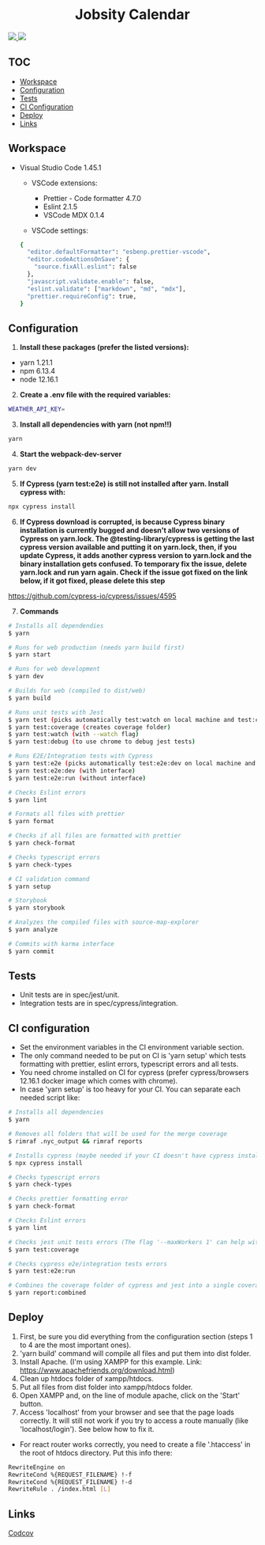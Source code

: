 <h1 align="center">
  Jobsity Calendar
</h1>

<a align="center" href="./CHANGELOG.md">
  <img src="https://img.shields.io/badge/version-1.0.0-blue" />
</a>

<a align="center" href="https://travis-ci.com/github/DanielFerrariR/jobsity-calendar">
  <img src="https://travis-ci.com/DanielFerrariR/jobsity-calendar.svg?branch=master" />
</a>

## TOC

- [Workspace](#workspace)
- [Configuration](#configuration)
- [Tests](#tests)
- [CI Configuration](#ci-configuration)
- [Deploy](#deploy)
- [Links](#links)

## Workspace

- Visual Studio Code 1.45.1

  - VSCode extensions:

    - Prettier - Code formatter 4.7.0
    - Eslint 2.1.5
    - VSCode MDX 0.1.4

  - VSCode settings:

  ```sh
  {
    "editor.defaultFormatter": "esbenp.prettier-vscode",
    "editor.codeActionsOnSave": {
      "source.fixAll.eslint": false
    },
    "javascript.validate.enable": false,
    "eslint.validate": ["markdown", "md", "mdx"],
    "prettier.requireConfig": true,
  }
  ```

## Configuration

1. **Install these packages (prefer the listed versions):**

- yarn 1.21.1
- npm 6.13.4
- node 12.16.1

2. **Create a .env file with the required variables:**

```sh
WEATHER_API_KEY=
```

3. **Install all dependencies with yarn (not npm!!)**

```sh
yarn
```

4. **Start the webpack-dev-server**

```sh
yarn dev
```

5. **If Cypress (yarn test:e2e) is still not installed after yarn. Install cypress with:**

```sh
npx cypress install
```

6. **If Cypress download is corrupted, is because Cypress binary installation is currently bugged and doesn't allow two versions of Cypress on yarn.lock. The @testing-library/cypress is getting the last cypress version available and putting it on yarn.lock, then, if you update Cypress, it adds another cypress version to yarn.lock and the binary installation gets confused. To temporary fix the issue, delete yarn.lock and run yarn again. Check if the issue got fixed on the link below, if it got fixed, please delete this step**

<https://github.com/cypress-io/cypress/issues/4595>

7. **Commands**

```bash
# Installs all dependendies
$ yarn

# Runs for web production (needs yarn build first)
$ yarn start

# Runs for web development
$ yarn dev

# Builds for web (compiled to dist/web)
$ yarn build

# Runs unit tests with Jest
$ yarn test (picks automatically test:watch on local machine and test:coverage on CI)
$ yarn test:coverage (creates coverage folder)
$ yarn test:watch (with --watch flag)
$ yarn test:debug (to use chrome to debug jest tests)

# Runs E2E/Integration tests with Cypress
$ yarn test:e2e (picks automatically test:e2e:dev on local machine and test:e2e:run on CI)
$ yarn test:e2e:dev (with interface)
$ yarn test:e2e:run (without interface)

# Checks Eslint errors
$ yarn lint

# Formats all files with prettier
$ yarn format

# Checks if all files are formatted with prettier
$ yarn check-format

# Checks typescript errors
$ yarn check-types

# CI validation command
$ yarn setup

# Storybook
$ yarn storybook

# Analyzes the compiled files with source-map-explorer
$ yarn analyze

# Commits with karma interface
$ yarn commit
```

## Tests

- Unit tests are in spec/jest/unit.
- Integration tests are in spec/cypress/integration.

## CI configuration

- Set the environment variables in the CI environment variable section.
- The only command needed to be put on CI is 'yarn setup' which tests formatting with prettier, eslint errors, typescript errors and all tests.
- You need chrome installed on CI for cypress (prefer cypress/browsers 12.16.1 docker image which comes with chrome).
- In case 'yarn setup' is too heavy for your CI. You can separate each needed script like:

```bash
# Installs all dependencies
$ yarn

# Removes all folders that will be used for the merge coverage
$ rimraf .nyc_output && rimraf reports

# Installs cypress (maybe needed if your CI doesn't have cypress installed)
$ npx cypress install

# Checks typescript errors
$ yarn check-types

# Checks prettier formatting error
$ yarn check-format

# Checks Eslint errors
$ yarn lint

# Checks jest unit tests errors (The flag '--maxWorkers 1' can help with heavy memory usage on CI)
$ yarn test:coverage

# Checks cypress e2e/integration tests errors
$ yarn test:e2e:run

# Combines the coverage folder of cypress and jest into a single coverage folder
$ yarn report:combined
```

## Deploy

1. First, be sure you did everything from the configuration section (steps 1 to 4 are the most important ones).
2. 'yarn build' command will compile all files and put them into dist folder.
3. Install Apache. (I'm using XAMPP for this example. Link: <https://www.apachefriends.org/download.html>)
4. Clean up htdocs folder of xampp/htdocs.
5. Put all files from dist folder into xampp/htdocs folder.
6. Open XAMPP and, on the line of module apache, click on the 'Start' button.
7. Access 'localhost' from your browser and see that the page loads correctly. It will still not work if you try to access a route manually (like 'localhost/login'). See below how to fix it.

- For react router works correctly, you need to create a file '.htaccess' in the root of htdocs directory. Put this info there:

```bash
RewriteEngine on
RewriteCond %{REQUEST_FILENAME} !-f
RewriteCond %{REQUEST_FILENAME} !-d
RewriteRule . /index.html [L]
```

## Links

[Codcov](https://codecov.io/gh/DanielFerrariR/jobsity-calendar/branch/master)
